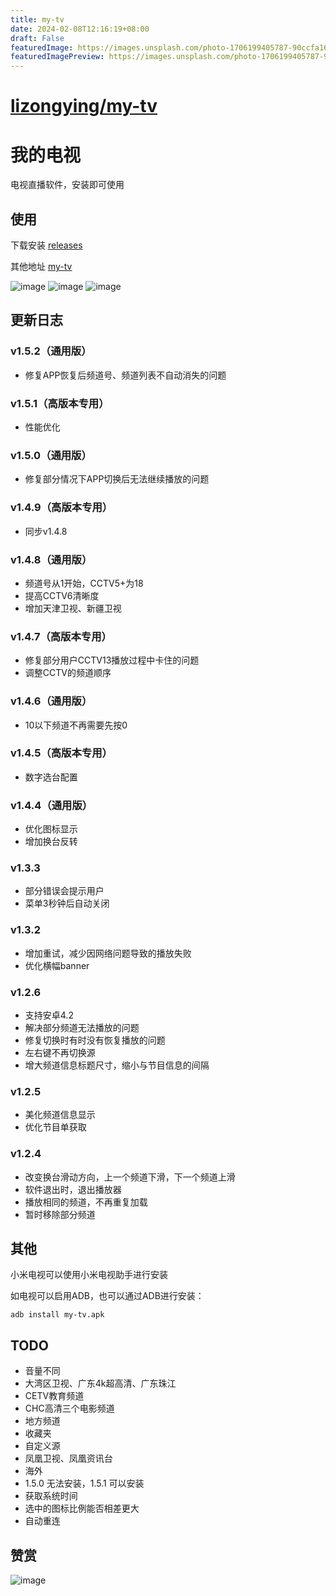 ```yaml
---
title: my-tv
date: 2024-02-08T12:16:19+08:00
draft: False
featuredImage: https://images.unsplash.com/photo-1706199405787-90ccfa160fa9?ixid=M3w0NjAwMjJ8MHwxfHJhbmRvbXx8fHx8fHx8fDE3MDczNjU3Mzd8&ixlib=rb-4.0.3
featuredImagePreview: https://images.unsplash.com/photo-1706199405787-90ccfa160fa9?ixid=M3w0NjAwMjJ8MHwxfHJhbmRvbXx8fHx8fHx8fDE3MDczNjU3Mzd8&ixlib=rb-4.0.3
---
```


# [lizongying/my-tv](https://github.com/lizongying/my-tv)

# 我的电视

电视直播软件，安装即可使用

## 使用

下载安装 [releases](https://github.com/lizongying/my-tv/releases/)

其他地址 [my-tv](https://lyrics.run/my-tv.html)

![image](./screenshots/img_3.png)
![image](./screenshots/img_2.png)
![image](./screenshots/img_1.png)

## 更新日志

### v1.5.2（通用版）

* 修复APP恢复后频道号、频道列表不自动消失的问题

### v1.5.1（高版本专用）

* 性能优化

### v1.5.0（通用版）

* 修复部分情况下APP切换后无法继续播放的问题

### v1.4.9（高版本专用）

* 同步v1.4.8

### v1.4.8（通用版）

* 频道号从1开始，CCTV5+为18
* 提高CCTV6清晰度
* 增加天津卫视、新疆卫视

### v1.4.7（高版本专用）

* 修复部分用户CCTV13播放过程中卡住的问题
* 调整CCTV的频道顺序

### v1.4.6（通用版）

* 10以下频道不再需要先按0

### v1.4.5（高版本专用）

* 数字选台配置

### v1.4.4（通用版）

* 优化图标显示
* 增加换台反转

### v1.3.3

* 部分错误会提示用户
* 菜单3秒钟后自动关闭

### v1.3.2

* 增加重试，减少因网络问题导致的播放失败
* 优化横幅banner

### v1.2.6

* 支持安卓4.2
* 解决部分频道无法播放的问题
* 修复切换时有时没有恢复播放的问题
* 左右键不再切换源
* 增大频道信息标题尺寸，缩小与节目信息的间隔

### v1.2.5

* 美化频道信息显示
* 优化节目单获取

### v1.2.4

* 改变换台滑动方向，上一个频道下滑，下一个频道上滑
* 软件退出时，退出播放器
* 播放相同的频道，不再重复加载
* 暂时移除部分频道

## 其他

小米电视可以使用小米电视助手进行安装

如电视可以启用ADB，也可以通过ADB进行安装：

```shell
adb install my-tv.apk
```

## TODO

* 音量不同
* 大湾区卫视、广东4k超高清、广东珠江
* CETV教育频道
* CHC高清三个电影频道
* 地方频道
* 收藏夹
* 自定义源
* 凤凰卫视、凤凰资讯台
* 海外
* 1.5.0 无法安装，1.5.1 可以安装
* 获取系统时间
* 选中的图标比例能否相差更大
* 自动重连

## 赞赏

![image](./screenshots/zfb.jpg)